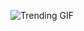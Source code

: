 
<!-- GIF_SECTION -->
![Trending GIF](https://media2.giphy.com/media/v1.Y2lkPThiYjIxNzcybWN0b3puY25hbTYwOG5mcHNlcDB0cTkzbDR5M2J3d2s2cmdocHF3dSZlcD12MV9naWZzX3NlYXJjaCZjdD1n/65n8RPEa3r65q/giphy.gif)
<!-- END_GIF_SECTION -->
